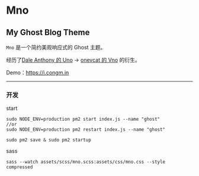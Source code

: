 # Mno

## My Ghost Blog Theme

`Mno` 是一个简约美观响应式的 Ghost 主题。

经历了[Dale Anthony 的 Uno](https://github.com/daleanthony/uno) -> [onevcat 的 Vno](https://github.com/onevcat/vno) 的衍生。

Demo：https://i.congm.in

---

### 开发

start
```
sudo NODE_ENV=production pm2 start index.js --name "ghost"
//or
sudo NODE_ENV=production pm2 restart index.js --name "ghost"

sudo pm2 save & sudo pm2 startup
```

sass
```
sass --watch assets/scss/mno.scss:assets/css/mno.css --style compressed
```
